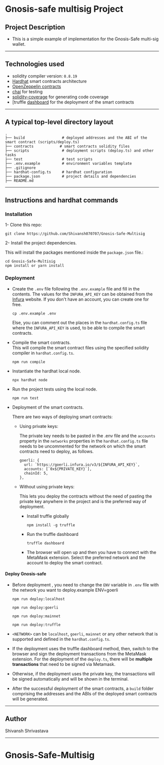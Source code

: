 # Gnosis-safe multisig Project

## Project Description

- This is a simple example of implementation for the Gnosis-Safe multi-sig wallet.

---

## Technologies used

- solidity compiler version: `0.8.19`
- [Hardhat](https://hardhat.org/) smart contracts architecture
- [OpenZeppelin contracts](https://openzeppelin.com/)
- [chai](https://www.chaijs.com/) for testing
- [solidity-coverage](https://github.com/sc-forks/solidity-coverage) for generating code coverage
- [truffle [dashboard](https://trufflesuite.com/docs/truffle/how-to/use-the-truffle-dashboard/) for the deployment of the smart contracts

---

## A typical top-level directory layout

```shell
.
├── build                 # deployed addresses and the ABI of the smart contract (scripts/deploy.ts)
├── contracts            # smart contracts solidity files
├── scripts               # deployment scripts (deploy.ts) and other tasks
├── test                  # test scripts
├── .env.example          # environment variables template
├── .gitignore
├── hardhat-config.ts     # hardhat configuration
├── package.json          # project details and dependencies
├── README.md

```

---

## Instructions and hardhat commands

### Installation

1- Clone this repo:

```shell
git clone https://github.com/Shivansh070707/Gnosis-Safe-Multisig
```

2- Install the project dependencies.

This will install the packages mentioned inside the `package.json` file.:

```shell
cd Gnosis-Safe-Multisig
npm install or yarn install
```

### Deployment

- Create the `.env` file following the `.env.example` file and fill in the contents. The values for the `INFURA_API_KEY` can be obtained from the [Infura](https://app.infura.io/) website. If you don't have an account, you can create one for free.

  ```shell
  cp .env.example .env
  ```

  Else, you can comment out the places in the `hardhat.config.ts` file where the `INFURA_API_KEY` is used, to be able to compile the smart contracts.

- Compile the smart contracts. \
  This will compile the smart contract files using the specified solidity compiler in `hardhat.config.ts`.

  ```shell
  npm run compile
  ```

- Instantiate the hardhat local node.

  ```shell
  npx hardhat node
  ```

- Run the project tests using the local node.

  ```shell
  npm run test
  ```

- Deployment of the smart contracts.

  There are two ways of deploying smart contracts:

  - Using private keys:

    The private key needs to be pasted in the .env file and the `accounts` property in the `networks` properties in the `hardhat.config.ts` file needs to be uncommented for the network on which the smart contracts need to deploy, as follows.

    ```shell
    goerli: {
      url: `https://goerli.infura.io/v3/${INFURA_API_KEY}`,
      accounts: [`0x${PRIVATE_KEY}`],
      chainId: 5,
    },
    ```

  - Without using private keys:

    This lets you deploy the contracts without the need of pasting the private key anywhere in the project and is the preferred way of deployment.

    - Install truffle globally

      ```shell
      npm install -g truffle
      ```

    - Run the truffle dashboard

      ```shell
      truffle dashboard
      ```

    - The browser will open up and then you have to connect with the MetaMask extension. Select the preferred network and the account to deploy the smart contract.

#### Deploy Gnosis-safe

- Before deployment , you need to change the `ENV` variable in `.env` file with the network you want to deploy.example ENV=goerli

  ```shell
  npm run deploy:localhost
  ```

  ```shell
  npm run deploy:goerli
  ```

  ```shell
  npm run deploy:mainnet
  ```

  ```shell
  npm run deploy:truffle
  ```

- `<NETWORK>` can be `localhost`, `goerli`, `mainnet` or any other network that is supported and defined in the `hardhat.config.ts`.

- If the deployment uses the truffle dashboard method, then, switch to the browser and sign the deployment transactions from the MetaMask extension. For the deployment of the `deploy.ts`, there will be **multiple transactions** that need to be signed via Metamask.

- Otherwise, if the deployment uses the private key, the transactions will be signed automatically and will be shown in the terminal.

- After the successful deployment of the smart contracts, a `build` folder comprising the addresses and the ABIs of the deployed smart contracts will be generated.

---

## Author

Shivansh Shrivastava

---
# Gnosis-Safe-Multisig
